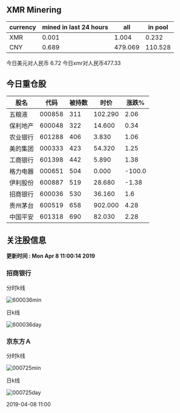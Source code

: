 ## XMR Minering

|currency|mined in last 24 hours|all|in pool|
|---|---|---|---|
|XMR|0.001|1.004|0.232|
|CNY|0.689|479.069|110.528|

今日美元对人民币 6.72	今日xmr对人民币477.33


## 今日重仓股 

|股名|代码|被持数|时价|涨跌%|
|---|---|---|---|---|
|五粮液|000858|311|102.290|2.06|
|保利地产|600048|322|14.600|0.34|
|农业银行|601288|406|3.830|1.06|
|美的集团|000333|423|54.320|1.25|
|工商银行|601398|442|5.890|1.38|
|格力电器|000651|504|0.000|-100.0|
|伊利股份|600887|519|28.680|-1.38|
|招商银行|600036|530|36.160|1.6|
|贵州茅台|600519|658|902.000|4.28|
|中国平安|601318|690|82.030|2.28|

## 关注股信息
**更新时间 : Mon Apr  8 11:00:14 2019**
### 招商银行 
分时k线

![600036min](http://image.sinajs.cn/newchart/min/n/sh600036.gif)

日k线

![600036day](http://image.sinajs.cn/newchart/daily/n/sh600036.gif)

### 京东方Ａ 
分时k线

![000725min](http://image.sinajs.cn/newchart/min/n/sz000725.gif)

日k线

![000725day](http://image.sinajs.cn/newchart/daily/n/sz000725.gif)

2019-04-08 11:00